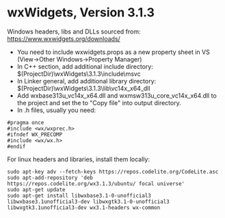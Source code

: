 # wxWidgets, Version 3.1.3

Windows headers, libs and DLLs sourced from:
https://www.wxwidgets.org/downloads/

* You need to include wxwidgets.props as a new property sheet in VS (View->Other Windows->Property Manager)
* In C++ section, add additional include directory: $(ProjectDir)\wxWidgets\3.1.3\include\msvc
* In Linker general, add additional library directory: $(ProjectDir)\wxWidgets\3.1.3\lib\vc14x_x64_dll
* Add wxbase313u_vc14x_x64.dll and wxmsw313u_core_vc14x_x64.dll to the project and set the to "Copy file" into output directory.
* In .h files, usually you need:
```
#pragma once
#include <wx/wxprec.h>
#ifndef WX_PRECOMP
#include <wx/wx.h>
#endif
```

For linux headers and libraries, install them locally:
```
sudo apt-key adv --fetch-keys https://repos.codelite.org/CodeLite.asc
sudo apt-add-repository 'deb https://repos.codelite.org/wx3.1.3/ubuntu/ focal universe'
sudo apt-get update
sudo apt-get install libwxbase3.1-0-unofficial3 libwxbase3.1unofficial3-dev libwxgtk3.1-0-unofficial3 libwxgtk3.1unofficial3-dev wx3.1-headers wx-common
```
